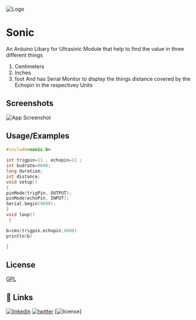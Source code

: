 
![Logo](https://dev-to-uploads.s3.amazonaws.com/uploads/articles/th5xamgrr6se0x5ro4g6.png)

    
# Sonic 
An Arduino Libary for  Ultrasinic Module that  help to find the value in three different things 
1. Centimeters
2. Inches
3. foot
And has Serial Monitor to display the things  distance covered by the Echopin in the respectivey Units 

## Screenshots

![App Screenshot](https://via.placeholder.com/468x300?text=App+Screenshot+Here)

  

    
## Usage/Examples

```c++
#include<sonic.h>
 
int trigpin=11 , echopin=12 ;
int budrate=9600;
long duration;
int distance;
void setup() 
{
pinMode(trigPin, OUTPUT); 
pinMode(echoPin, INPUT);
Serial.begin(9600); 
}
void loop()
 {

b=cms(trigpin,echopin,9600)
println(b)

}

```
  



## License
[GPL](https://choosealicense.com/licenses/gpl-3.0/)

  
## 🔗 Links
[![linkedin](https://img.shields.io/badge/linkedin-0A66C2?style=for-the-badge&logo=linkedin&logoColor=white)](https://www.linkedin.com/)
[![twitter](https://img.shields.io/badge/twitter-1DA1F2?style=for-the-badge&logo=twitter&logoColor=white)](https://twitter.com/)
[![license ](https://img.shields.io/badge/GPL-If%20%20have%20done%20any%20contribuation%20and%20%20uplaoded%20it%20.%20please%20give%20the%20credit%20-blue)]
  
